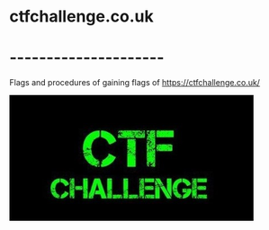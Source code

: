 # ctfchallenge.co.uk
# ---------------------

Flags and procedures of gaining flags of https://ctfchallenge.co.uk/


![ctfchallenge](https://github.com/root-ji218at/ctfchallenge.co.uk/blob/master/pictures/readme_img.png)
